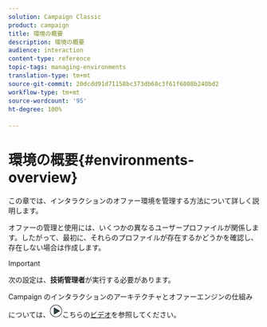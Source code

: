 ```yaml
---
solution: Campaign Classic
product: campaign
title: 環境の概要
description: 環境の概要
audience: interaction
content-type: reference
topic-tags: managing-environments
translation-type: tm+mt
source-git-commit: 20dcdd91d71158bc373db68c3f61f6808b240bd2
workflow-type: tm+mt
source-wordcount: '95'
ht-degree: 100%

---
```



# 環境の概要{#environments-overview}

この章では、インタラクションのオファー環境を管理する方法について詳しく説明します。

オファーの管理と使用には、いくつかの異なるユーザープロファイルが関係します。したがって、最初に、それらのプロファイルが存在するかどうかを確認し、存在しない場合は作成します。

>[!IMPORTANT]
>
>次の設定は、**技術管理者**&#x200B;が実行する必要があります。

Campaign のインタラクションのアーキテクチャとオファーエンジンの仕組みについては、![](assets/do-not-localize/how-to-video.png)こちらの[ビデオ](https://helpx.adobe.com/campaign/classic/how-to/architecture-of-acs-v6.html?playlist=/ccx/v1/collection/product/campaign/classic/segment/digital-marketers/explevel/intermediate/applaunch/get-started/collection.ccx.js&amp;ref=helpx.adobe.com)を参照してください。